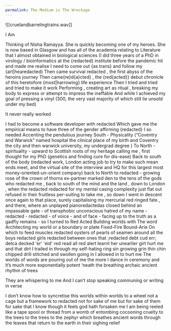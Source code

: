 ```yaml
---
permalink: The Medium is The Wreckage
---
```

![[cruelandbarrelingtrains.wav]]

I Am

Thinking of Nisha Ramayya. She is quickly becoming one of my heroes. 
She is now based in Glasgow and has all of the academia relating to Literature that I almost obtained in biological sciences (I did three years of a PhD in virology / bioinformatics at the {redacted} institute before the pandemic hit and made me realise I need to come out {as trans} and follow my {art|hearedacted} 
Then came survival redacted , the first abyss of the heroins journey 
Then came{re}d{a}cted} , the {red{acted}} debut chronicle of this heretofore {most|harrowing} life experience 
Then I tried and tried and tried to make it work 
Performing , creating art as ritual , breaking my body to express or attempt to impress the ineffable 
And while I achieved my goal of pressing a vinyl (300, the very vast majority of which still lie unsold under my bed) 

It never really worked 

I had to become a software developer with redacted 
Which gave me the empirical means to have three of the gender affirming {redacted} I so needed
Accenting  the pendulous journey
South - Physicality 
(“Coventry and Warwick”  named hospital the clinical place of my birth and Coventry the city and then warwick university, my undergrad degree )
To North - spirituality - upward to Scottish roots of my heritage calling me , first thought for my PhD (genetics and finding cure for dis-ease) 
Back to south of the body (redacted work, London acting job to try to make such mean ends meet, and the virtual site of the interview and HQ for this largest most money-oriented-un-orient company) back to North to redacted - growing rose  of the crown of thorns ex-partner marked den to the tens of the gods who redacted me , back to south of the mind and the land , down to London , when the redacted redacted for my mental casing complexity just flat out refused in their fruitless per-suiting to take me , so down I went in descent once again to that place, surely capitalising my mercurial red ringed fate , and there, where an unplayed pianoredactedas closed behind an impassable gate - of transphobic unconscious hatred of my name - redacted - redacted - of voice - and of face - facing up to the truth as a gadfly remains - so I turned to 
Red Acted
Building worlds with 
The word 
Architecting my world or a boundary or plate 
Fixed-Fire
Bound-Arie
On which to feed muscles redacted oysters of pearls of seamen around all the boys redacted girls redacted between ones  that ;redacted debt cud err; detca decked 'er' 'eid' red read all red alert learnt her unearlier girt hurt me and that dirt I trailed in through my self-hating ring sin growing grin thin chin chipped drill stitched and swollen going in I allowed in to hurt me 
The worlds of words are pouring out of me the more I dance in ceremony and it’s much more exponentially potent ‘neath the breathing archaic ancient rhythm of trees 

They are whispering to me 
And I can’t stop speaking communing or writing in verse 

I don’t know how to syncretise this worlds within worlds to a wheel not a cage but a framework to redacted not for sake of me but for sake of them for sake that I know though it feels god hath forsaken me I am being reeled like a tape spool or thread from a womb of entombing cocooning cruelty to the trees to the trees to the zephyr which breathes ancient words through the leaves that return to the earth in their sighing relief 